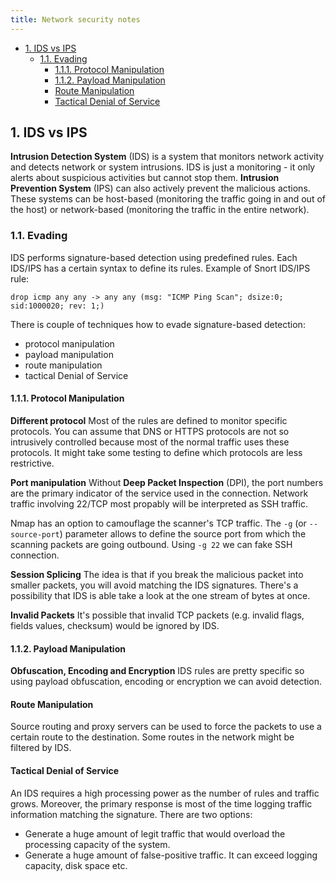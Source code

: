 ```yaml
---
title: Network security notes
---
```


- [1. IDS vs IPS](#1-ids-vs-ips)
  - [1.1. Evading](#11-evading)
    - [1.1.1. Protocol Manipulation](#111-protocol-manipulation)
    - [1.1.2. Payload Manipulation](#112-payload-manipulation)
    - [Route Manipulation](#route-manipulation)
    - [Tactical Denial of Service](#tactical-denial-of-service)

## 1. IDS vs IPS
**Intrusion Detection System** (IDS) is a system that monitors network activity and detects network or system intrusions. IDS is just a monitoring - it only alerts about suspicious activities but cannot stop them. **Intrusion Prevention System** (IPS) can also actively prevent the malicious actions. These systems can be host-based (monitoring the traffic going in and out of the host) or network-based (monitoring the traffic in the entire network).

### 1.1. Evading
IDS performs signature-based detection using predefined rules. Each IDS/IPS has a certain syntax to define its rules. Example of Snort IDS/IPS rule:

```text
drop icmp any any -> any any (msg: "ICMP Ping Scan"; dsize:0; sid:1000020; rev: 1;)
```

There is couple of techniques how to evade signature-based detection:

- protocol manipulation
- payload manipulation
- route manipulation
- tactical Denial of Service

#### 1.1.1. Protocol Manipulation

**Different protocol**
Most of the rules are defined to monitor specific protocols. You can assume that DNS or HTTPS protocols are not so intrusively controlled because most of the normal traffic uses these protocols. It might take some testing to define which protocols are less restrictive.

**Port manipulation**
Without **Deep Packet Inspection** (DPI), the port numbers are the primary indicator of the service used in the connection. Network traffic involving 22/TCP most propably will be interpreted as SSH traffic.

Nmap has an option to camouflage the scanner's TCP traffic. The `-g` (or `--source-port`) parameter allows to define the source port from which the scanning packets are going outbound. Using `-g 22` we can fake SSH connection.

**Session Splicing**
The idea is that if you break the malicious packet into smaller packets, you will avoid matching the IDS signatures. There's a possibility that IDS is able take a look at the one stream of bytes at once.

**Invalid Packets**
It's possible that invalid TCP packets (e.g. invalid flags, fields values, checksum) would be ignored by IDS.

#### 1.1.2. Payload Manipulation

**Obfuscation, Encoding and Encryption**
IDS rules are pretty specific so using payload obfuscation, encoding or encryption we can avoid detection.

#### Route Manipulation
Source routing and proxy servers can be used to force the packets to use a certain route to the destination. Some routes in the network might be filtered by IDS.

#### Tactical Denial of Service
An IDS requires a high processing power as the number of rules and traffic grows. Moreover, the primary response is most of the time logging traffic information matching the signature. There are two options:

- Generate a huge amount of legit traffic that would overload the processing capacity of the system.
- Generate a huge amount of false-positive traffic. It can exceed logging capacity, disk space etc.
